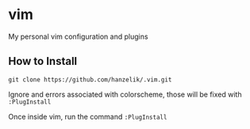 vim
===
My personal vim configuration and plugins

How to Install
--------------
```
git clone https://github.com/hanzelik/.vim.git
```

Ignore and errors associated with colorscheme, those will be fixed with `:PlugInstall`


Once inside vim, run the command `:PlugInstall`
